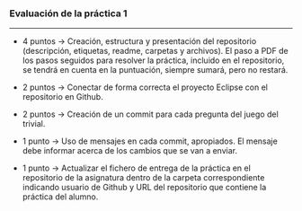 ### Evaluación de la práctica 1
---

* 4 puntos -> Creación, estructura y presentación del repositorio (descripción, etiquetas, readme, carpetas y archivos). El paso a PDF de los pasos seguidos para resolver la práctica, incluido en el repositorio, se tendrá en cuenta en la puntuación, siempre sumará, pero no restará.

* 2 puntos -> Conectar de forma correcta el proyecto Eclipse con el repositorio en Github.

* 2 puntos -> Creación de un commit para cada pregunta del juego del trivial.

* 1 punto -> Uso de mensajes en cada commit, apropiados. El mensaje debe informar acerca de los cambios que se van a enviar.

* 1 punto -> Actualizar el fichero de entrega de la práctica en el repositorio de la asignatura dentro de la carpeta correspondiente indicando usuario de Github y URL del repositorio que contiene la práctica del alumno.
